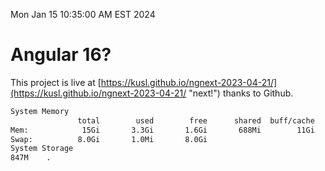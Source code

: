 Mon Jan 15 10:35:00 AM EST 2024

# Angular 16?


This project is live at [https://kusl.github.io/ngnext-2023-04-21/](https://kusl.github.io/ngnext-2023-04-21/ "next!") thanks to Github.

```bash
System Memory
               total        used        free      shared  buff/cache   available
Mem:            15Gi       3.3Gi       1.6Gi       688Mi        11Gi        11Gi
Swap:          8.0Gi       1.0Mi       8.0Gi
System Storage
847M	.
```
```bash
